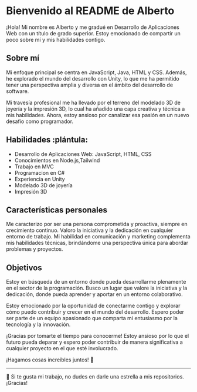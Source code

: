 # Bienvenido al README de Alberto

¡Hola! Mi nombre es Alberto y me gradué en Desarrollo de Aplicaciones Web con un título de grado superior. Estoy emocionado de compartir un poco sobre mí y mis habilidades contigo.

## Sobre mí
Mi enfoque principal se centra en JavaScript, Java, HTML y CSS. Además, he explorado el mundo del desarrollo con Unity, lo que me ha permitido tener una perspectiva amplia y diversa en el ámbito del desarrollo de software.

Mi travesía profesional me ha llevado por el terreno del modelado 3D de joyería y la impresión 3D, lo cual ha añadido una capa creativa y técnica a mis habilidades. Ahora, estoy ansioso por canalizar esa pasión en un nuevo desafío como programador.

## Habilidades :plántula:
- Desarrollo de Aplicaciones Web: JavaScript, HTML, CSS
- Conocimientos en Node.js,Tailwind
- Trabajo en MVC
- Programacion en C#
- Experiencia en Unity
- Modelado 3D de joyería
- Impresión 3D

## Características personales
Me caracterizo por ser una persona comprometida y proactiva, siempre en crecimiento continuo. Valoro la iniciativa y la dedicación en cualquier entorno de trabajo. Mi habilidad en comunicación y marketing complementa mis habilidades técnicas, brindándome una perspectiva única para abordar problemas y proyectos.

## Objetivos
Estoy en búsqueda de un entorno donde pueda desarrollarme plenamente en el sector de la programación. Busco un lugar que valore la iniciativa y la dedicación, donde pueda aprender y aportar en un entorno colaborativo.

Estoy emocionado por la oportunidad de conectarme contigo y explorar cómo puedo contribuir y crecer en el mundo del desarrollo. Espero poder ser parte de un equipo apasionado que comparta mi entusiasmo por la tecnología y la innovación.

¡Gracias por tomarte el tiempo para conocerme! Estoy ansioso por lo que el futuro pueda deparar y espero poder contribuir de manera significativa a cualquier proyecto en el que esté involucrado.

¡Hagamos cosas increíbles juntos! 🚀

---

🚀 Si te gusta mi trabajo, no dudes en darle una estrella a mis repositorios. ¡Gracias!